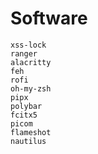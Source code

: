 # Software

```
xss-lock
ranger
alacritty
feh
rofi
oh-my-zsh
pipx
polybar
fcitx5
picom
flameshot
nautilus
```
